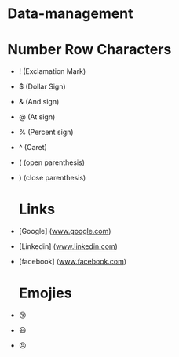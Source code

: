 # Data-management
# Number Row Characters
- ! (Exclamation Mark)
- $ (Dollar Sign)
- & (And sign)
- @ (At sign)
- % (Percent sign)
- ^ (Caret)
- ( (open parenthesis)
- ) (close parenthesis)
  
  # Links
- [Google] (www.google.com)
- [Linkedin] (www.linkedin.com)
- [facebook] (www.facebook.com)

  # Emojies
- 😙
- 😃
- 😠
